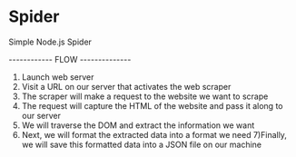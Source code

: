 # Spider
Simple Node.js Spider

------------ FLOW --------------

1) Launch web server
2) Visit a URL on our server that activates the web scraper
3) The scraper will make a request to the website we want to scrape
4) The request will capture the HTML of the website and pass it along to our server
5) We will traverse the DOM and extract the information we want
6) Next, we will format the extracted data into a format we need
7)Finally, we will save this formatted data into a JSON file on our machine
